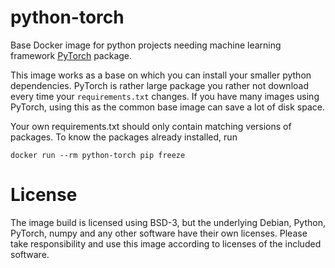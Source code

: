 # python-torch

Base Docker image for python projects needing machine learning framework
[PyTorch](https://pytorch.org/) package.

This image works as a base on which you can install your smaller python
dependencies. PyTorch is rather large package you rather not download
every time your `requirements.txt` changes. If you have many images
using PyTorch, using this as the common base image can save a lot of
disk space.

Your own requirements.txt should only contain matching versions of
packages. To know the packages already installed, run

    docker run --rm python-torch pip freeze

# License

The image build is licensed using BSD-3, but the underlying Debian,
Python, PyTorch, numpy and any other software have their own licenses.
Please take responsibility and use this image according to licenses of
the included software.
